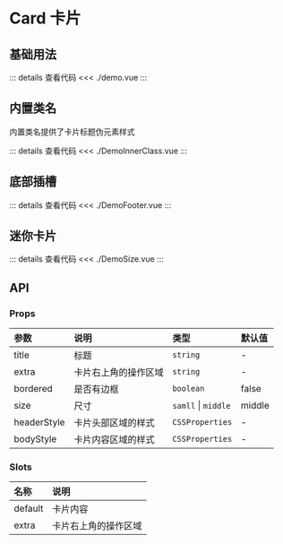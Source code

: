 # Card 卡片

<script setup>
import Demo from './Demo.vue'
import DemoInnerClass from './DemoInnerClass.vue'
import DemoSize from './DemoSize.vue'
import DemoFooter from './DemoFooter.vue'
</script>

## 基础用法

<Demo></Demo>

::: details 查看代码
<<< ./demo.vue
:::

## 内置类名
内置类名提供了卡片标题伪元素样式

<DemoInnerClass></DemoInnerClass>

::: details 查看代码
<<< ./DemoInnerClass.vue
:::

## 底部插槽

<DemoFooter></DemoFooter>

::: details 查看代码
<<< ./DemoFooter.vue
:::

## 迷你卡片

<DemoSize></DemoSize>

::: details 查看代码
<<< ./DemoSize.vue
:::

## API

### Props

| 参数  | 说明  | 类型   | 默认值 |
| :---- | :---- | :---- | :----  |
| title | 标题  | `string` |    -   |
| extra | 卡片右上角的操作区域 | `string` |    -   |
| bordered | 是否有边框 | `boolean` |    false   |
| size | 尺寸  | `samll` \| `middle` | middle |
| headerStyle | 卡片头部区域的样式 | `CSSProperties` |    -   |
| bodyStyle | 卡片内容区域的样式 | `CSSProperties` |    -   |

### Slots

| 名称  | 说明  |
| :---- | :---- |
| default | 卡片内容 |
| extra | 卡片右上角的操作区域 |
